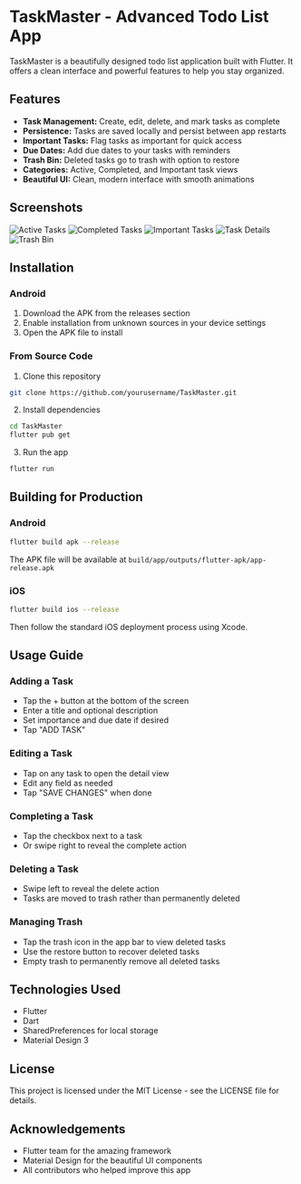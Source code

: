# TaskMaster - Advanced Todo List App

TaskMaster is a beautifully designed todo list application built with Flutter. It offers a clean interface and powerful features to help you stay organized.

## Features

- **Task Management:** Create, edit, delete, and mark tasks as complete
- **Persistence:** Tasks are saved locally and persist between app restarts
- **Important Tasks:** Flag tasks as important for quick access
- **Due Dates:** Add due dates to your tasks with reminders
- **Trash Bin:** Deleted tasks go to trash with option to restore
- **Categories:** Active, Completed, and Important task views
- **Beautiful UI:** Clean, modern interface with smooth animations

## Screenshots

![Active Tasks](screenshots/Screenshot_20250512_231117.jpg)
![Completed Tasks](screenshots/Screenshot_20250512_231120.jpg)
![Important Tasks](screenshots/Screenshot_20250512_231125.jpg)
![Task Details](screenshots/Screenshot_20250512_231131.jpg)
![Trash Bin](screenshots/Screenshot_20250512_231147.jpg)

## Installation

### Android

1. Download the APK from the releases section
2. Enable installation from unknown sources in your device settings
3. Open the APK file to install

### From Source Code

1. Clone this repository
```bash
git clone https://github.com/yourusername/TaskMaster.git
```

2. Install dependencies
```bash
cd TaskMaster
flutter pub get
```

3. Run the app
```bash
flutter run
```

## Building for Production

### Android

```bash
flutter build apk --release
```
The APK file will be available at `build/app/outputs/flutter-apk/app-release.apk`

### iOS

```bash
flutter build ios --release
```
Then follow the standard iOS deployment process using Xcode.

## Usage Guide

### Adding a Task
- Tap the + button at the bottom of the screen
- Enter a title and optional description
- Set importance and due date if desired
- Tap "ADD TASK"

### Editing a Task
- Tap on any task to open the detail view
- Edit any field as needed
- Tap "SAVE CHANGES" when done

### Completing a Task
- Tap the checkbox next to a task
- Or swipe right to reveal the complete action

### Deleting a Task
- Swipe left to reveal the delete action
- Tasks are moved to trash rather than permanently deleted

### Managing Trash
- Tap the trash icon in the app bar to view deleted tasks
- Use the restore button to recover deleted tasks
- Empty trash to permanently remove all deleted tasks

## Technologies Used

- Flutter
- Dart
- SharedPreferences for local storage
- Material Design 3

## License

This project is licensed under the MIT License - see the LICENSE file for details.

## Acknowledgements

- Flutter team for the amazing framework
- Material Design for the beautiful UI components
- All contributors who helped improve this app
